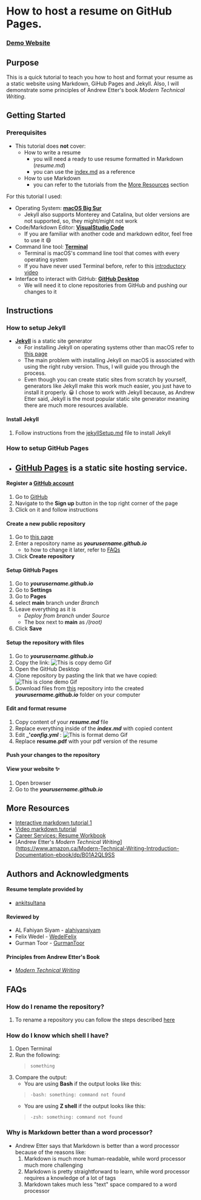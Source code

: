 # How to host a resume on GitHub Pages.

### [Demo Website](http://nuridak.github.io/)  

## Purpose

This is a quick tutorial to teach you how to host and format your resume as a static website using Markdown, GiHub Pages and Jekyll. Also, I will demonstrate some principles of Andrew Etter's book _Modern Technical Writing_.

## Getting Started

### Prerequisites 
- This tutorial does **not** cover:  
    - How to write a resume  
        - you will need a ready to use resume formatted in Markdown (_resume.md_)
        - you can use the [index.md](https://github.com/nuridak/nuridak.github.io/blob/main/index.md) as a reference 
    - How to use Markdown  
        - you can refer to the tutorials from the [More Resources](#more-resources) section 

For this tutorial I used: 
- Operating System: [**macOS Big Sur**](https://apps.apple.com/us/app/macos-big-sur/id1526878132?mt=12)
    - Jekyll also supports Monterey and Catalina, but older versions are not supported, so, they might/might not work
- Code/Markdown Editor: [**VisualStudio Code**](https://code.visualstudio.com/download)
    - If you are familiar with another code and markdown editor, feel free to use it :smile:
- Command line tool: [**Terminal**](https://support.apple.com/en-ca/guide/terminal/welcome/mac) 
    - Terminal is macOS's command line tool that comes with every operating system
    - If you have never used Terminal before, refer to this [introductory video](https://www.youtube.com/watch?v=aKRYQsKR46I)
- Interface to interact with GitHub: [**GitHub Desktop**](https://desktop.github.com)
    - We will need it to clone repositories from GitHub and pushing our changes to it

## Instructions

### How to setup Jekyll

- [**Jekyll**](https://jekyllrb.com) is a static site generator
    - For installing Jekyll on operating systems other than macOS refer to [this page](https://jekyllrb.com/docs/installation/#requirements)
    - The main problem with installing Jekyll on macOS is associated with using the right ruby version. Thus, I will guide you through the process.
    - Even though you can create static sites from scratch by yourself, generators like Jekyll make this work much easier, you just have to install it properly. :grinning: I chose to work with Jekyll because, as Andrew Etter said, Jekyll is the most popular static site generator meaning there are much more resources available. 

#### Install Jekyll
1. Follow instructions from the [jekyllSetup.md](https://github.com/nuridak/nuridak.github.io/blob/main/extra/jekyllSetup.md) file to install Jekyll

### How to setup GitHub Pages

- [**GitHub Pages**](https://pages.github.com) is a static site hosting service. 
    - 

#### Register a [GitHub account](https://github.com) 
1. Go to [GitHub](https://github.com)  
2. Navigate to the **Sign up** button in the top right corner of the page  
3. Click on it and follow instructions  

#### Create a new **public** repository
1. Go to [this page](https://github.com/new)  
2. Enter a repository name as **_yourusername.github.io_**
    - to how to change it later, refer to [FAQs](#faqs)  
3. Click **Create repository** 

#### Setup GitHub Pages  
1. Go to **_yourusername.github.io_**  
2. Go to **Settings**  
3. Go to **Pages**  
4. select **main** branch under _Branch_    
5. Leave everything as it is  
    - _Deploy from branch_ under _Source_   
    - The box next to **main** as _/(root)_  
6. Click **Save** 

#### Setup the repository with files
1. Go to **_yourusername.github.io_**  
2. Copy the link: 
![This is copy demo Gif](https://github.com/nuridak/nuridak.github.io/blob/main/src/copyLink.gif)
3. Open the GitHub Desktop
4. Clone repository by pasting the link that we have copied:
![This is clone demo Gif](https://github.com/nuridak/nuridak.github.io/blob/main/src/cloneRepo.gif)
5. Download files from [this](https://github.com/nuridak/nuridak.github.io) repository into the created **_yourusername.github.io_** folder on your computer  

#### Edit and format resume
1. Copy content of your **_resume.md_** file
2. Replace everything inside of the **_index.md_** with copied content
3. Edit **_'_config.yml_** :
![This is format demo Gif](https://github.com/nuridak/nuridak.github.io/blob/main/src/editYml.gif)
4. Replace **resume.pdf** with your pdf version of the resume

#### Push your changes to the repository

#### View your website :sparkles:
1. Open browser
2. Go to the **_yourusername.github.io_**  
## More Resources

- [Interactive markdown tutorial 1](https://www.markdowntutorial.com)  
- [Video markdown tutorial](https://www.youtube.com/watch?v=HUBNt18RFbo)  
- [Career Services: Resume Workbook](https://umanitoba.ca/student/careerservices/media/Resume.pdf)  
- [Andrew Etter's _Modern Technical Writing_](https://www.amazon.ca/Modern-Technical-Writing-Introduction-Documentation-ebook/dp/B01A2QL9SS 

## Authors and Acknowledgments

#### Resume template provided by
- [ankitsultana](https://github.com/ankitsultana/researcher)

#### Reviewed by
- AL Fahiyan Siyam - [alahiyansiyam](https://github.com/AlFahiyanSiyam)
- Felix Wedel - [WedelFelix](https://github.com/WedelFelix)
- Gurman Toor - [GurmanToor](https://github.com/GurmanToor)

#### Principles from Andrew Etter's Book
- [_Modern Technical Writing_](https://www.amazon.ca/Modern-Technical-Writing-Introduction-Documentation-ebook/dp/B01A2QL9SS)

## FAQs

### How do I rename the repository?
1. To rename a repository you can follow the steps described [here](https://docs.github.com/en/repositories/creating-and-managing-repositories/renaming-a-repository)  
  
### How do I know which shell I have?
1. Open Terminal  
2. Run the following:  
    > `something`  
3. Compare the output:  
    - You are using **Bash** if the output looks like this:  
    > `-bash: something: command not found`  
    - You are using **Z shell** if the output looks like this:  
    > `-zsh: something: command not found`  

### Why is Markdown better than a word processor?
- Andrew Etter says that Markdown is better than a word processor because of the reasons like:
    1. Markdown is much more human-readable, while word processor much more challenging 
    2. Markdown is pretty straightforward to learn, while word processor requires a knowledge of a lot of tags
    3. Markdown takes much less "text" space compared to a word processor

